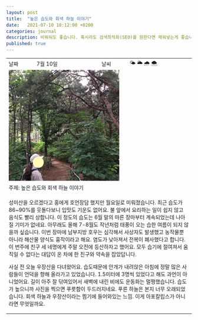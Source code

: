 ```yaml
---
layout: post
title:  "높은 습도와 회색 하늘 이야기"
date:   2021-07-10 10:12:00 +0200
categories: journal
description: 비워둬도 좋습니다. 혹시라도 검색최적화(SEO)를 원한다면 채워넣는게 좋습니다.
published: true
---
```


<table>

  <tr>
    <td style="width: 15%;" >날짜</td>
    <td style="width: 35%;" >7월 10일</td>
    <td style="width: 15%;" >날씨</td>
    <td style="width: 35%;" >&#127780; &#127781; &#127783; &#127784; </td>
  </tr>
  <tr><td colspan=4> <img src="/asset/images/woojangsan.png" width="300px" /> </td></tr>
  <tr><td colspan=4> 주제: 높은 습도와 회색 하늘 이야기 </td></tr>
  <tr><td colspan=4 class="notes">

<p>성미산을 오르겠다고 홍에게 호언장담 했지만 월요일로 미뤄졌습니다.    
최근 습도가 86~90%를 웃돌다보니 입맛도 기운도 없어요. 불 앞에서 요리하는 일이 쉽지 않고 음식도 빨리 상합니다. 이 정도의 습도는 6월 말의 마른 장마부터 계속되었는데 나아질 기미가 없네요. 아무래도 올해 7-8월도 작년처럼 태풍이 오는 습한 여름이 되지 않을까 싶습니다.  
이번 장마에 남부지방 호우는 심각해서 사상자도 발생했고 농작물뿐 아니라 해산물 양식도 흉작이라고 해요. 염도가 낮아져서 전복이 폐사했다고 합니다. 이 번주에 친구 세 네명에게 주말 오전에 등산하자고 했어요. 모두 습기에 절여져서 움직일 수 없다는 대답이 온 차에 한 친구와 약속을 잡았답니다.</p>

<p>사실 전 오늘 우장산을 다녀왔어요. 습도때문에 안개가 내려앉은 아침에 정말 많은 사람들이 언덕을 향해 올라가고 있었습니다. 1.5미터에 3명씩 있었다고 해도 과언이 아니었어요. 길이 아주 잘 닦여있어서 새벽에 내린 비에도 운동화는 멀쩡했습니다.  
습도가 높으니까 사진을 찍으면 푸릇함이 두드러지네요. 푸른 하늘은 본지 너무 오래되었습니다.  
회색 하늘과 우장산이라는 찜기에 들어와있는 느낌.  
이게 아포칼립스가 아니라면 무엇일까요.</p> </td></tr>
</table>